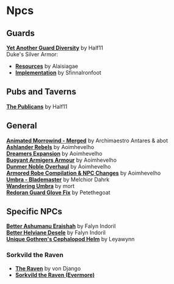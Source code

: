 # Npcs

## Guards
[**Yet Another Guard Diversity**](https://www.nexusmods.com/morrowind/mods/45894) by Half11  
Duke's Silver Armor:
* [**Resources**](https://www.nexusmods.com/morrowind/mods/35562?) by Alaisiagae  
* [**Implementation**](https://www.nexusmods.com/morrowind/mods/46828) by SfinnaIronfoot

## Pubs and Taverns
[**The Publicans**](https://www.nexusmods.com/morrowind/mods/45410) by Half11  

## General
[**Animated Morrowind - Merged**](https://abitoftaste.altervista.org/morrowind/index.php?option=downloads&task=info&id=39&Itemid=50&-Animated-Morrowind-merged) by Archimaestro Antares & abot  
[**Ashlander Rebels**](https://www.nexusmods.com/morrowind/mods/43225) by Aoimhevelho  
[**Dreamers Expansion**](https://www.nexusmods.com/morrowind/mods/42990) by Aoimhevelho  
[**Buoyant Armigers Armour**](https://www.nexusmods.com/morrowind/mods/43143) by Aoimhevelho  
[**Dunmer Noble Overhaul**](https://www.nexusmods.com/morrowind/mods/43835) by Aoimhevelho  
[**Armored Robe Compilation & NPC Changes**](https://www.nexusmods.com/morrowind/mods/44096) by Aoimhevelho  
[**Umbra - Blademaster**](https://www.nexusmods.com/morrowind/mods/43275) by Melchior Dahrk  
[**Wandering Umbra**](https://www.nexusmods.com/morrowind/mods/44913) by mort  
[**Redoran Guard Glove Fix**](https://www.nexusmods.com/morrowind/mods/45935) by Petethegoat  

## Specific NPCs

[**Better Ashumanu Eraishah**](https://www.nexusmods.com/morrowind/mods/44911/?) by Falyn Indoril  
[**Better Helviane Desele**](https://www.nexusmods.com/morrowind/mods/44919/?) by Falyn Indoril  
[**Unique Gothren's Cephalopod Helm**](https://www.nexusmods.com/morrowind/mods/46534) by Leyawynn  

### Sorkvild the Raven
* [**The Raven**](https://www.nexusmods.com/morrowind/mods/21372) by von Django  
* [**Sorkvild the Raven (Evermore)**](https://www.nexusmods.com/morrowind/mods/46320?)

